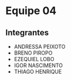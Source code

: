 # Equipe 04

## Integrantes

- ANDRESSA PEIXOTO
- BRENO PIROPO
- EZEQUIEL LOBO
- IGOR NASCIMENTO
- THIAGO HENRIQUE